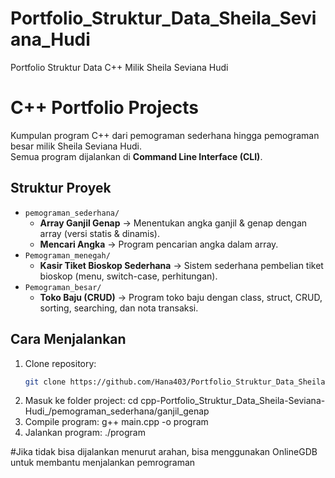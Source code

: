 # Portfolio_Struktur_Data_Sheila_Seviana_Hudi
Portfolio Struktur Data C++ Milik Sheila Seviana Hudi 

# C++ Portfolio Projects

Kumpulan program C++ dari pemograman sederhana hingga pemograman besar milik Sheila Seviana Hudi.  
Semua program dijalankan di **Command Line Interface (CLI)**.  

## Struktur Proyek
- `pemograman_sederhana/`
  - **Array Ganjil Genap** → Menentukan angka ganjil & genap dengan array (versi statis & dinamis).
  - **Mencari Angka** → Program pencarian angka dalam array.
- `Pemograman_menegah/`
  - **Kasir Tiket Bioskop Sederhana** → Sistem sederhana pembelian tiket bioskop (menu, switch-case, perhitungan).
- `Pemograman_besar/`
  - **Toko Baju (CRUD)** → Program toko baju dengan class, struct, CRUD, sorting, searching, dan nota transaksi.

## Cara Menjalankan
1. Clone repository:
   ```bash
   git clone https://github.com/Hana403/Portfolio_Struktur_Data_Sheila-Seviana-Hudi_.git
2. Masuk ke folder project:
   cd cpp-Portfolio_Struktur_Data_Sheila-Seviana-Hudi_/pemograman_sederhana/ganjil_genap 
3. Compile program:
   g++ main.cpp -o program
4. Jalankan program:
   ./program

#Jika tidak bisa dijalankan menurut arahan, bisa menggunakan OnlineGDB untuk membantu menjalankan pemrograman
